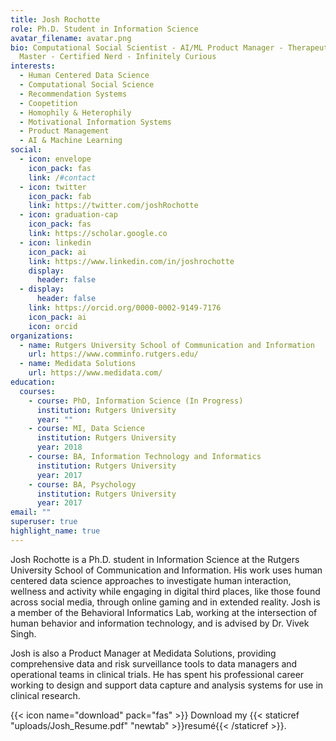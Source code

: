 ```yaml
---
title: Josh Rochotte
role: Ph.D. Student in Information Science
avatar_filename: avatar.png
bio: Computational Social Scientist - AI/ML Product Manager - Therapeutic Game
  Master - Certified Nerd - Infinitely Curious
interests:
  - Human Centered Data Science
  - Computational Social Science
  - Recommendation Systems
  - Coopetition
  - Homophily & Heterophily
  - Motivational Information Systems
  - Product Management
  - AI & Machine Learning
social:
  - icon: envelope
    icon_pack: fas
    link: /#contact
  - icon: twitter
    icon_pack: fab
    link: https://twitter.com/joshRochotte
  - icon: graduation-cap
    icon_pack: fas
    link: https://scholar.google.co
  - icon: linkedin
    icon_pack: ai
    link: https://www.linkedin.com/in/joshrochotte
    display:
      header: false
  - display:
      header: false
    link: https://orcid.org/0000-0002-9149-7176
    icon_pack: ai
    icon: orcid
organizations:
  - name: Rutgers University School of Communication and Information
    url: https://www.comminfo.rutgers.edu/
  - name: Medidata Solutions
    url: https://www.medidata.com/
education:
  courses:
    - course: PhD, Information Science (In Progress)
      institution: Rutgers University
      year: ""
    - course: MI, Data Science
      institution: Rutgers University
      year: 2018
    - course: BA, Information Technology and Informatics
      institution: Rutgers University
      year: 2017
    - course: BA, Psychology
      institution: Rutgers University
      year: 2017
email: ""
superuser: true
highlight_name: true
---
```

Josh Rochotte is a Ph.D. student in Information Science at the Rutgers University School of Communication and Information. His work uses human centered data science approaches to investigate human interaction, wellness and activity while engaging in digital third places, like those found across social media, through online gaming and in extended reality. Josh is a member of the Behavioral Informatics Lab, working at the intersection of human behavior and information technology, and is advised by Dr. Vivek Singh.

Josh is also a Product Manager at Medidata Solutions, providing comprehensive data and risk surveillance tools to data managers and operational teams in clinical trials. He has spent his professional career working to design and support data capture and analysis systems for use in clinical research.

{{< icon name="download" pack="fas" >}} Download my {{< staticref "uploads/Josh_Resume.pdf" "newtab" >}}resumé{{< /staticref >}}.
